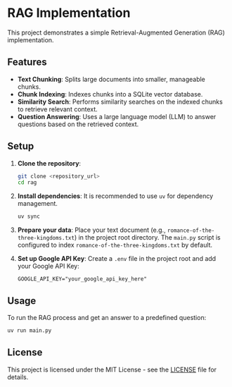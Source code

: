 # RAG Implementation

This project demonstrates a simple Retrieval-Augmented Generation (RAG) implementation.

## Features

- **Text Chunking**: Splits large documents into smaller, manageable chunks.
- **Chunk Indexing**: Indexes chunks into a SQLite vector database.
- **Similarity Search**: Performs similarity searches on the indexed chunks to retrieve relevant context.
- **Question Answering**: Uses a large language model (LLM) to answer questions based on the retrieved context.

## Setup

1.  **Clone the repository**:
    ```bash
    git clone <repository_url>
    cd rag
    ```

2.  **Install dependencies**:
    It is recommended to use `uv` for dependency management.

    ```bash
    uv sync
    ```

3.  **Prepare your data**:
    Place your text document (e.g., `romance-of-the-three-kingdoms.txt`) in the project root directory. The `main.py` script is configured to index `romance-of-the-three-kingdoms.txt` by default.

4.  **Set up Google API Key**:
    Create a `.env` file in the project root and add your Google API Key:

    ```
    GOOGLE_API_KEY="your_google_api_key_here"
    ```

## Usage

To run the RAG process and get an answer to a predefined question:

```bash
uv run main.py
```

## License

This project is licensed under the MIT License - see the [LICENSE](LICENSE) file for details.

